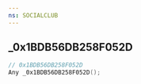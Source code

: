 ```yaml
---
ns: SOCIALCLUB
---
```

## _0x1BDB56DB258F052D

```c
// 0x1BDB56DB258F052D
Any _0x1BDB56DB258F052D();
```

